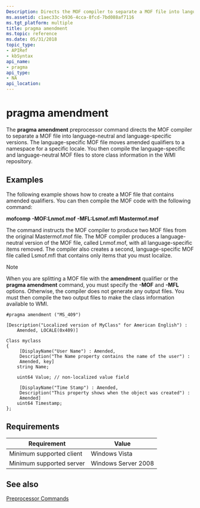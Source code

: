 ```yaml
---
Description: Directs the MOF compiler to separate a MOF file into language-neutral and language-specific versions.
ms.assetid: c1aec33c-b936-4cca-8fcd-7bd088af7116
ms.tgt_platform: multiple
title: pragma amendment
ms.topic: reference
ms.date: 05/31/2018
topic_type: 
- APIRef
- kbSyntax
api_name: 
- pragma
api_type: 
- NA
api_location: 
---
```


# pragma amendment

The **pragma amendment** preprocessor command directs the MOF compiler to separate a MOF file into language-neutral and language-specific versions. The language-specific MOF file moves amended qualifiers to a namespace for a specific locale. You then compile the language-specific and language-neutral MOF files to store class information in the WMI repository.

## Examples

The following example shows how to create a MOF file that contains amended qualifiers. You can then compile the MOF code with the following command:

**mofcomp** **-MOF:Lnmof.mof** **-MFL:Lsmof.mfl** **Mastermof.mof**

The command instructs the MOF compiler to produce two MOF files from the original Mastermof.mof file. The MOF compiler produces a language-neutral version of the MOF file, called Lnmof.mof, with all language-specific items removed. The compiler also creates a second, language-specific MOF file called Lsmof.mfl that contains only items that you must localize.

> [!Note]  
> When you are splitting a MOF file with the **amendment** qualifier or the **pragma amendment** command, you must specify the **-MOF** and **-MFL** options. Otherwise, the compiler does not generate any output files. You must then compile the two output files to make the class information available to WMI.

 


```mof
#pragma amendment ("MS_409")

[Description("Localized version of MyClass" for American English") :
    Amended, LOCALE(0x409)] 

Class myclass
{
     [DisplayName("User Name") : Amended,
     Description("The Name property contains the name of the user") : 
     Amended, key]
    string Name;

    uint64 Value; // non-localized value field

     [DisplayName("Time Stamp") : Amended,
     Description("This property shows when the object was created") : 
     Amended] 
    uint64 Timestamp;
};
```



## Requirements



| Requirement | Value |
|-------------------------------------|--------------------------------|
| Minimum supported client<br/> | Windows Vista<br/>       |
| Minimum supported server<br/> | Windows Server 2008<br/> |



## See also

<dl> <dt>

[Preprocessor Commands](preprocessor-commands.md)
</dt> </dl>

 

 





